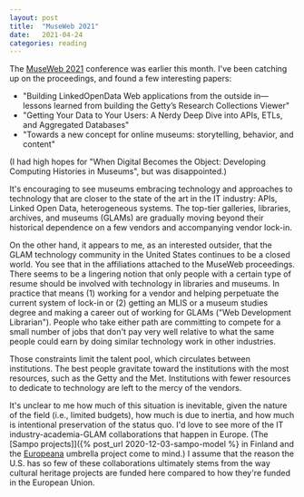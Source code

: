 ```yaml
---
layout: post
title:  "MuseWeb 2021"
date:   2021-04-24
categories: reading
---
```


The [MuseWeb 2021](https://mw21.museweb.net/program/) conference was earlier this month. I've been catching up on the proceedings, and found a few interesting papers:

* "Building LinkedOpenData Web applications from the outside in—lessons learned from building the Getty’s Research Collections Viewer"
* "Getting Your Data to Your Users: A Nerdy Deep Dive into APIs, ETLs, and Aggregated Databases"
* "Towards a new concept for online museums: storytelling, behavior, and content"

(I had high hopes for "When Digital Becomes the Object: Developing Computing Histories in Museums", but was disappointed.)

It's encouraging to see museums embracing technology and approaches to technology that are closer to the state of the art in the IT industry: APIs, Linked Open Data, heterogeneous systems. The top-tier galleries, libraries, archives, and museums (GLAMs) are gradually moving beyond their historical dependence on a few vendors and accompanying vendor lock-in.

On the other hand, it appears to me, as an interested outsider, that the GLAM technology community in the United States continues to be a closed world. You see that in the affiliations attached to the MuseWeb proceedings. There seems to be a lingering notion that only people with a certain type of resume should be involved with technology in libraries and museums. In practice that means (1) working for a vendor and helping perpetuate the current system of lock-in or (2) getting an MLIS or a museum studies degree and making a career out of working for GLAMs ("Web Development Librarian"). People who take either path are committing to compete for a small number of jobs that don't pay very well relative to what the same people could earn by doing similar technology work in other industries.

Those constraints limit the talent pool, which circulates between institutions. The best people gravitate toward the institutions with the most resources, such as the Getty and the Met. Institutions with fewer resources to dedicate to technology are left to the mercy of the vendors.

It's unclear to me how much of this situation is inevitable, given the nature of the field (i.e., limited budgets), how much is due to inertia, and how much is intentional preservation of the status quo. I'd love to see more of the IT industry-academia-GLAM collaborations that happen in Europe. (The [Sampo projects]]({% post_url 2020-12-03-sampo-model %} in Finland and the [Europeana](https://www.europeana.eu/) umbrella project come to mind.) I assume that the reason the U.S. has so few of these collaborations ultimately stems from the way cultural heritage projects are funded here compared to how they're funded in the European Union.


